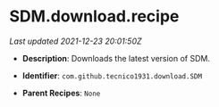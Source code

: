 # SDM.download.recipe

_Last updated 2021-12-23 20:01:50Z_

- **Description**: Downloads the latest version of SDM.

- **Identifier**: `com.github.tecnico1931.download.SDM`

- **Parent Recipes**: `None`
